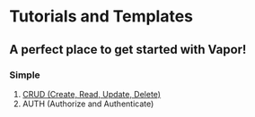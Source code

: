 # Tutorials and Templates
## A perfect place to get started with Vapor!
### Simple
1. [CRUD (Create, Read, Update, Delete)](/crud-example-simplest)
3. AUTH (Authorize and Authenticate)
